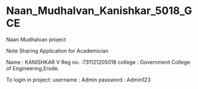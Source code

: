 # Naan_Mudhalvan_Kanishkar_5018_GCE
Naan Mudhalvan project

Note Sharing Application for Academician

Name : KANISHKAR V Reg no. :731121205018 college : Government College of Engineering,Erode.

To login in project: username : Admin password : Admin123


